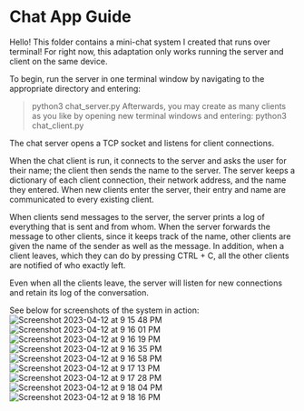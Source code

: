 Chat App Guide
===
Hello! This folder contains a mini-chat system I created that runs over terminal! For right now, this adaptation only works running the server and client on the same device.

To begin, run the server in one terminal window by navigating to the appropriate directory and entering:
> python3 chat_server.py
Afterwards, you may create as many clients as you like by opening new terminal windows and entering:
> python3 chat_client.py

The chat server opens a TCP socket and listens for client connections. 

When the chat client is run, it connects to the server and asks the user for their name; the client then sends the name to the server. The server keeps a dictionary of each client connection, their network address, and the name they entered. When new clients enter the server, their entry and name are communicated to every existing client.

When clients send messages to the server, the server prints a log of everything that is sent and from whom. When the server forwards the message to other clients, since it keeps track of the name, other clients are given the name of the sender as well as the message. In addition, when a client leaves, which they can do by pressing CTRL + C, all the other clients are notified of who exactly left.

Even when all the clients leave, the server will listen for new connections and retain its log of the conversation.

See below for screenshots of the system in action:
![Screenshot 2023-04-12 at 9 15 48 PM](https://user-images.githubusercontent.com/124002750/231620758-18150a6b-5fd4-4ddd-b43b-277deef8c7d2.jpg)
![Screenshot 2023-04-12 at 9 16 01 PM](https://user-images.githubusercontent.com/124002750/231620769-ef25d559-e982-492e-8f59-ac91b9ec665f.jpg)
![Screenshot 2023-04-12 at 9 16 19 PM](https://user-images.githubusercontent.com/124002750/231620780-6159041f-7762-488a-bf56-1b4daed1dc00.jpg)
![Screenshot 2023-04-12 at 9 16 35 PM](https://user-images.githubusercontent.com/124002750/231620787-6a7e4de1-32ef-414f-86fb-098ac2b75f89.jpg)
![Screenshot 2023-04-12 at 9 16 58 PM](https://user-images.githubusercontent.com/124002750/231620794-d9aec760-6df5-4adb-a1ed-31c9b4ba56df.jpg)
![Screenshot 2023-04-12 at 9 17 13 PM](https://user-images.githubusercontent.com/124002750/231620799-54e55c69-14cb-4c70-9742-9e0fc32ed592.jpg)
![Screenshot 2023-04-12 at 9 17 28 PM](https://user-images.githubusercontent.com/124002750/231620807-fb9e0687-638d-411f-a2d8-405fb1f4253e.jpg)
![Screenshot 2023-04-12 at 9 18 04 PM](https://user-images.githubusercontent.com/124002750/231620816-f87379e0-2f23-4271-8e3e-14995f22f8bc.jpg)
![Screenshot 2023-04-12 at 9 18 16 PM](https://user-images.githubusercontent.com/124002750/231620828-bf1d0899-ee7d-4064-94f9-36051809fd13.jpg)
